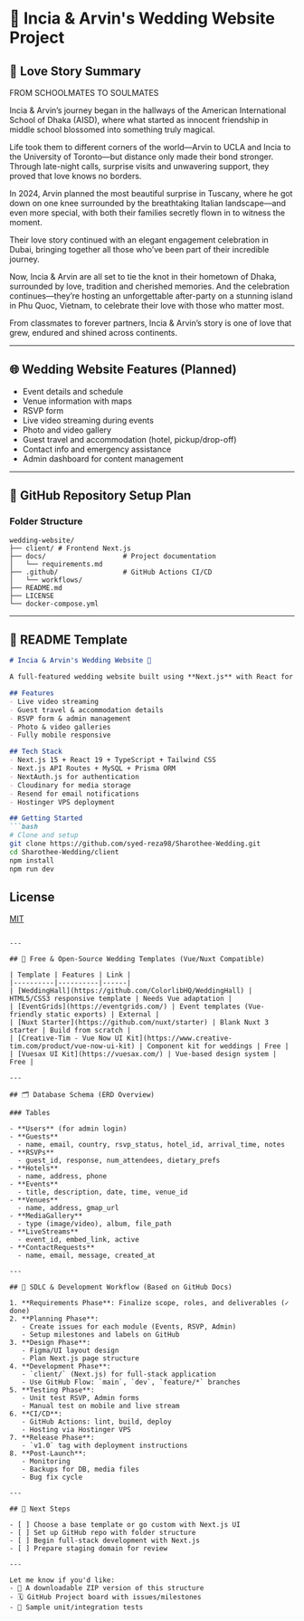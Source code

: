 # 💍 Incia & Arvin's Wedding Website Project

## 📝 Love Story Summary

FROM SCHOOLMATES TO SOULMATES

Incia & Arvin’s journey began in the hallways of the American International School of Dhaka (AISD), where what started as innocent friendship in middle school blossomed into something truly magical.

Life took them to different corners of the world—Arvin to UCLA and Incia to the University of Toronto—but distance only made their bond stronger. Through late-night calls, surprise visits and unwavering support, they proved that love knows no borders.

In 2024, Arvin planned the most beautiful surprise in Tuscany, where he got down on one knee surrounded by the breathtaking Italian landscape—and even more special, with both their families secretly flown in to witness the moment. 

Their love story continued with an elegant engagement celebration in Dubai, bringing together all those who’ve been part of their incredible journey.


Now, Incia & Arvin are all set to tie the knot in their hometown of Dhaka, surrounded by love, tradition and cherished memories. And the celebration continues—they’re hosting an unforgettable after-party on a stunning island in Phu Quoc, Vietnam, to celebrate their love with those who matter most. 

From classmates to forever partners, Incia & Arvin’s story is one of love that grew, endured and shined across continents. 

---

## 🌐 Wedding Website Features (Planned)

- Event details and schedule
- Venue information with maps
- RSVP form
- Live video streaming during events
- Photo and video gallery
- Guest travel and accommodation (hotel, pickup/drop-off)
- Contact info and emergency assistance
- Admin dashboard for content management

---

## 📁 GitHub Repository Setup Plan

### Folder Structure
```
wedding-website/
├── client/ # Frontend Next.js                 
├── docs/                   # Project documentation
│   └── requirements.md
├── .github/                # GitHub Actions CI/CD
│   └── workflows/
├── README.md
├── LICENSE
└── docker-compose.yml
```

---

## 📖 README Template

```md
# Incia & Arvin's Wedding Website 🎉

A full-featured wedding website built using **Next.js** with React for a comprehensive full-stack application to manage events, RSVPs, guest accommodations, and multimedia galleries.

## Features
- Live video streaming
- Guest travel & accommodation details
- RSVP form & admin management
- Photo & video galleries
- Fully mobile responsive

## Tech Stack
- Next.js 15 + React 19 + TypeScript + Tailwind CSS
- Next.js API Routes + MySQL + Prisma ORM
- NextAuth.js for authentication
- Cloudinary for media storage
- Resend for email notifications
- Hostinger VPS deployment

## Getting Started
```bash
# Clone and setup
git clone https://github.com/syed-reza98/Sharothee-Wedding.git
cd Sharothee-Wedding/client
npm install
npm run dev
```

## License
[MIT](LICENSE)
```

---

## 🔌 Free & Open-Source Wedding Templates (Vue/Nuxt Compatible)

| Template | Features | Link |
|----------|----------|------|
| [WeddingHall](https://github.com/ColorlibHQ/WeddingHall) | HTML5/CSS3 responsive template | Needs Vue adaptation |
| [EventGrids](https://eventgrids.com/) | Event templates (Vue-friendly static exports) | External |
| [Nuxt Starter](https://github.com/nuxt/starter) | Blank Nuxt 3 starter | Build from scratch |
| [Creative-Tim - Vue Now UI Kit](https://www.creative-tim.com/product/vue-now-ui-kit) | Component kit for weddings | Free |
| [Vuesax UI Kit](https://vuesax.com/) | Vue-based design system | Free |

---

## 🗂 Database Schema (ERD Overview)

### Tables

- **Users** (for admin login)
- **Guests**
  - name, email, country, rsvp_status, hotel_id, arrival_time, notes
- **RSVPs**
  - guest_id, response, num_attendees, dietary_prefs
- **Hotels**
  - name, address, phone
- **Events**
  - title, description, date, time, venue_id
- **Venues**
  - name, address, gmap_url
- **MediaGallery**
  - type (image/video), album, file_path
- **LiveStreams**
  - event_id, embed_link, active
- **ContactRequests**
  - name, email, message, created_at

---

## 🔁 SDLC & Development Workflow (Based on GitHub Docs)

1. **Requirements Phase**: Finalize scope, roles, and deliverables (✓ done)
2. **Planning Phase**:
   - Create issues for each module (Events, RSVP, Admin)
   - Setup milestones and labels on GitHub
3. **Design Phase**:
   - Figma/UI layout design
   - Plan Next.js page structure
4. **Development Phase**:
   - `client/` (Next.js) for full-stack application
   - Use GitHub Flow: `main`, `dev`, `feature/*` branches
5. **Testing Phase**:
   - Unit test RSVP, Admin forms
   - Manual test on mobile and live stream
6. **CI/CD**:
   - GitHub Actions: lint, build, deploy
   - Hosting via Hostinger VPS
7. **Release Phase**:
   - `v1.0` tag with deployment instructions
8. **Post-Launch**:
   - Monitoring
   - Backups for DB, media files
   - Bug fix cycle

---

## 📌 Next Steps

- [ ] Choose a base template or go custom with Next.js UI
- [ ] Set up GitHub repo with folder structure
- [ ] Begin full-stack development with Next.js
- [ ] Prepare staging domain for review

---

Let me know if you'd like:
- 📁 A downloadable ZIP version of this structure
- 🗓️ GitHub Project board with issues/milestones
- 🧪 Sample unit/integration tests
